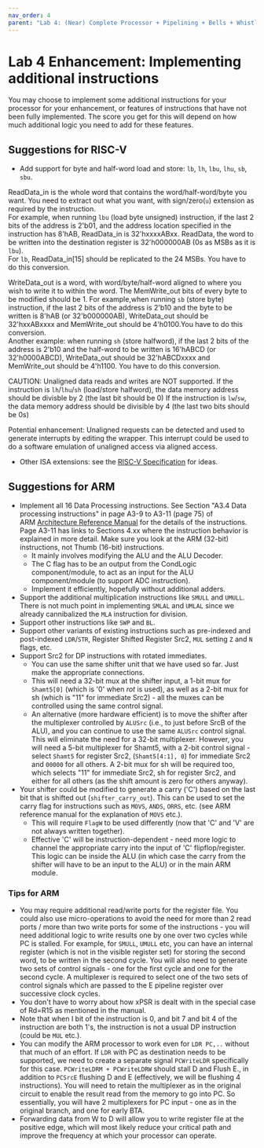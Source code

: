 ```yaml
---
nav_order: 4
parent: "Lab 4: (Near) Complete Processor + Pipelining + Bells + Whistles"
---
```

# Lab 4 Enhancement: Implementing additional instructions

You may choose to implement some additional instructions for your processor for your enhancement, or features of instructions that have not been fully implemented. The score you get for this will depend on how much additional logic you need to add for these features.

## Suggestions for RISC-V
  
* Add support for byte and half-word load and store: `lb`, `lh`, `lbu`, `lhu`, `sb`, `sbu`.

ReadData_in is the whole word that contains the word/half-word/byte you want.
You need to extract out what you want, with sign/zero(`u`) extension as required by the instruction.  
For example, when running `lbu` (load byte unsigned) instruction, if the last 2 bits of the address is 2'b01, and the address location specified in the instruction has 8'hAB, ReadData_in is 32'hxxxxABxx. ReadData, the word to be written into the destination register is 32'h000000AB (0s as MSBs as it is `lbu`).  
For `lb`, ReadData_in[15] should be replicated to the 24 MSBs. You have to do this conversion.

WriteData_out is a word, with word/byte/half-word aligned to where you wish to write it to within the word. The MemWrite_out bits of every byte to be modified should be 1. For example,when running `sb` (store byte) instruction, if the last 2 bits of the address is 2'b10 and the byte to be written is 8'hAB (or 32'b000000AB), WriteData_out should be 32'hxxABxxxx and MemWrite_out should be 4'h0100.You have to do this conversion.  
Another example: when running `sh` (store halfword), if the last 2 bits of the address is 2'b10 and the half-word to be written is 16'hABCD (or 32'h0000ABCD), WriteData_out should be 32'hABCDxxxx and MemWrite_out should be 4'h1100. You have to do this conversion.

CAUTION: Unaligned data reads and writes are NOT supported.
If the instruction is `lh`/`lhu`/`sh` (load/store halfword), the data memory address should be divisble by 2 (the last bit should be 0)
If the instruction is `lw`/`sw`, the data memory address should be divisible by 4 (the last two bits should be 0s)

Potential enhancement: Unaligned requests can be detected and used to generate interrupts by editing the wrapper. This interrupt could be used to do a software emulation of unaligned access via aligned access.

* Other ISA extensions: see the [RISC-V Specification](https://riscv.org/wp-content/uploads/2019/12/riscv-spec-20191213.pdf) for ideas.

## Suggestions for ARM

* Implement all 16 Data Processing instructions. See Section "A3.4 Data processing instructions" in page A3-9 to A3-11 (page 75) of ARM [Architecture Reference Manual](https://canvas.nus.edu.sg/courses/62251/files/folder/Lab%20Resources?preview=4733362) for the details of the instructions. Page A3-11 has links to Sections 4.xx where the instruction behavior is explained in more detail. Make sure you look at the ARM (32-bit) instructions, not Thumb (16-bit) instructions.
  * It mainly involves modifying the ALU and the ALU Decoder.
  * The C flag has to be an output from the CondLogic component/module, to act as an input for the ALU component/module (to support ADC instruction).
  * Implement it efficiently, hopefully without additional adders.
* Support the additional multiplication instructions like `SMULL` and `UMULL`. There is not much point in implementing `SMLAL` and `UMLAL` since we already cannibalized the `MLA` instruction for division.
* Support other instructions like `SWP` and `BL`.
* Support other variants of existing instructions such as pre-indexed and post-indexed `LDR`/`STR`, Register Shifted Register Src2, `MUL` setting `Z` and `N` flags, etc.
* Support Src2 for DP instructions with rotated immediates.
  * You can use the same shifter unit that we have used so far. Just make the appropriate connections.
  * This will need a 32-bit mux at the shifter input, a 1-bit mux for `Shamt5[0]` (which is '0' when _rot_ is used), as well as a 2-bit mux for sh (which is "11" for immediate Src2) - all the muxes can be controlled using the same control signal.
  * An alternative (more hardware efficient) is to move the shifter after the multiplexer controlled by `ALUSrc` (i.e., to just before SrcB of the ALU), and you can continue to use the same `ALUSrc` control signal. This will eliminate the need for a 32-bit multiplexer. However, you will need a 5-bit multiplexer for Shamt5, with a 2-bit control signal - select `Shamt5` for register Src2, (`Shamt5[4:1], 0`) for immediate Src2 and `00000` for all others. A 2-bit mux for sh will be required too, which selects "11" for immediate Src2, sh for register Src2, and either for all others (as the shift amount is zero for others anyway).
* Your shifter could be modified to generate a carry ('C') based on the last bit that is shifted out (`shifter_carry_out`). This can be used to set the carry flag for instructions such as `MOVS`, `ANDS`, `ORRS`, etc. (see ARM reference manual for the explanation of `MOVS` etc.).
  * This will require `FlagW` to be used differently (now that 'C' and 'V' are not always written together).
  * Effective 'C' will be instruction-dependent - need more logic to channel the appropriate carry into the input of 'C' flipflop/register. This logic can be inside the ALU (in which case the carry from the shifter will have to be an input to the ALU) or in the main ARM module.

### Tips for ARM

* You may require additional read/write ports for the register file. You could also use micro-operations to avoid the need for more than 2 read ports / more than two write ports for some of the instructions - you will need additional logic to write results one by one over two cycles while PC is stalled. For example, for `SMULL`, `UMULL` etc, you can have an internal register (which is not in the visible register set) for storing the second word, to be written in the second cycle. You will also need to generate two sets of control signals - one for the first cycle and one for the second cycle. A multiplexer is required to select one of the two sets of control signals which are passed to the E pipeline register over successive clock cycles.
* You don't have to worry about how xPSR is dealt with in the special case of Rd=R15 as mentioned in the manual.
* Note that when I bit of the instruction is 0, and bit 7 and bit 4 of the instruction are both 1's, the instruction is not a usual DP instruction (could be `MUL` etc.).
* You can modify the ARM processor to work even for `LDR PC,..` without that much of an effort. If `LDR` with PC as destination needs to be supported, we need to create a separate signal `PCWriteLDR` specifically for this case. `PCWriteLDRM + PCWriteLDRW` should stall D and Flush E., in addition to `PCSrcE` flushing D and E (effectively, we will be flushing 4 instructions). You will need to retain the multiplexer as in the original circuit to enable the result read from the memory to go into PC. So essentially, you will have 2 multiplexers for PC input - one as in the original branch, and one for early BTA.
* Forwarding data from W to D will allow you to write register file at the positive edge, which will most likely reduce your critical path and improve the frequency at which your processor can operate.
